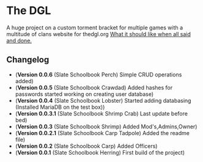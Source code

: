 # The DGL


A huge project on a custom torment bracket for multiple games with a multitude of clans   website for thedgl.org
[What it should like when all said and done.](http://imgur.com/a/qtPSV)
## Changelog
- (**Version 0.0.6** (Slate Schoolbook Perch) Simple CRUD operations added)
- (**Version 0.0.5** (Slate Schoolbook Crawdad) Added hashes for passwords started working on creating user database)
- (**Version 0.0.4** (Slate Schoolbook Lobster) Started adding databasing (Installed MariaDB on the test box))
- (**Version 0.0.3.1** (Slate Schoolbook Shrimp Crab) Last update before bed)
- (**Version 0.0.3** (Slate Schoolbook Shrimp) Added Mod's,Admins,Owner)
- (**Version 0.0.2.1** (Slate Schoolbook Carp Tadpole) Added the readme file)
- (**Version 0.0.2** (Slate Schoolbook Carp) Added Officers)
- (**Version 0.0.1** (Slate Schoolbook Herring) First build of the project)
